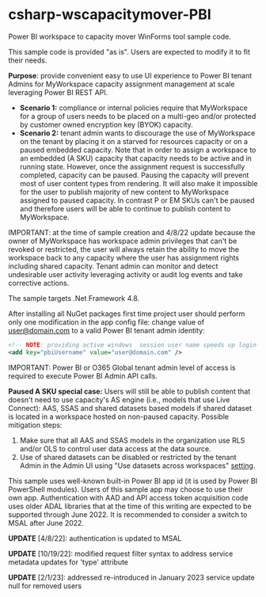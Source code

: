 # csharp-wscapacitymover-PBI

Power BI workspace to capacity mover WinForms tool sample code.

This sample code is provided "as is".  Users are expected to modify it to fit their needs.

**Purpose**: provide convenient easy to use UI experience to Power BI tenant Admins for MyWorkspace capacity assignment management at scale leveraging Power BI REST API.

* **Scenario 1:** compliance or internal policies require that MyWorkspace for a group of users needs to be placed on a multi-geo and/or protected by customer owned encryption key (BYOK) capacity.
* **Scenario 2:** tenant admin wants to discourage the use of MyWorkspace on the tenant by placing it on a starved for resources capacity or on a paused embedded capacity.  Note that in order to assign a workspace to an embedded (A SKU) capacity that capacity needs to be active and in running state.  However, once the assignment request is successfully completed, capacity can be paused.  Pausing the capacity will prevent most of user content types from rendering. It will also make it impossible for the user to publish majority of new content to MyWorkspace assigned to paused capacity.  In contrast P or EM SKUs can't be paused and therefore users will be able to continue to publish content to MyWorkspace.

IMPORTANT: at the time of sample creation and 4/8/22 update because the owner of MyWorkspace has workspace admin privileges that can't be revoked or restricted, the user will always retain the ability to move the workspace back to any capacity where the user has assignment rights including shared capacity. Tenant admin can monitor and detect undesirable user activity leveraging activity or audit log events and take corrective actions.

The sample targets .Net Framework 4.8.

After installing all NuGet packages first time project user should perform only one modification in the app config file: change value of user@domain.com to a valid Power BI tenant admin identity:

```xml
<!-- NOTE: providing active windows  session user name speeds up login-->
<add key="pbiUsername" value="user@domain.com" />
 ```

IMPORTANT: Power BI or O365 Global tenant admin level of access is required to execute Power BI Admin API calls.

**Paused A SKU special case:** Users will still be able to publish content that doesn't need to use capacity's AS engine (i.e., models that use Live Connect): AAS, SSAS and shared datasets based models if shared dataset is located in a workspace hosted on non-paused capacity.  Possible mitigation steps:
1. Make sure that all AAS and SSAS models in the organization use RLS and/or OLS to control user data access at the data source.
2. Use of shared datasets can be disabled or restricted by the tenant Admin in the Admin UI using "Use datasets across workspaces" [setting](https://docs.microsoft.com/en-us/power-bi/connect-data/service-datasets-admin-across-workspaces).


This sample uses well-known built-in Power BI app id (it is used by Power BI PowerShell modules).  Users of this sample app may choose to use their own app.  Authentication with AAD and API access token acquisition code uses older ADAL libraries that at the time of this writing are expected to be supported through June 2022.  It is recommended to consider a switch to MSAL after June 2022.

**UPDATE** [4/8/22]: authentication is updated to MSAL

**UPDATE** [10/19/22]: modified request filter syntax to address service metadata updates for 'type' attribute

**UPDATE** [2/1/23]: addressed re-introduced in January 2023 service update null for removed users